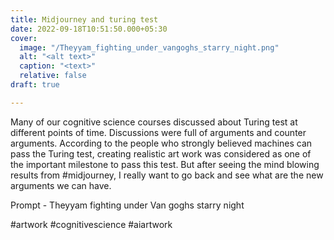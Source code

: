 ```yaml
---
title: Midjourney and turing test
date: 2022-09-18T10:51:50.000+05:30
cover:
  image: "/Theyyam_fighting_under_vangoghs_starry_night.png"
  alt: "<alt text>"
  caption: "<text>"
  relative: false
draft: true

---
```

Many of our cognitive science courses discussed about Turing test at different points of time. Discussions were full of arguments and counter arguments. According to the people who strongly believed machines can pass the Turing test, creating realistic art work was considered as one of the important milestone to pass this test. But after seeing the mind blowing results from #midjourney, I really want to go back and see what are the new arguments we can have.

Prompt - Theyyam fighting under Van goghs starry night

#artwork #cognitivescience #aiartwork